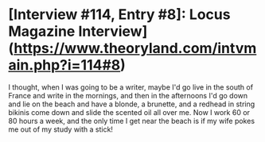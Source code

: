 # [Interview #114, Entry #8]: Locus Magazine Interview](https://www.theoryland.com/intvmain.php?i=114#8)

I thought, when I was going to be a writer, maybe I'd go live in the south of France and write in the mornings, and then in the afternoons I'd go down and lie on the beach and have a blonde, a brunette, and a redhead in string bikinis come down and slide the scented oil all over me. Now I work 60 or 80 hours a week, and the only time I get near the beach is if my wife pokes me out of my study with a stick!


